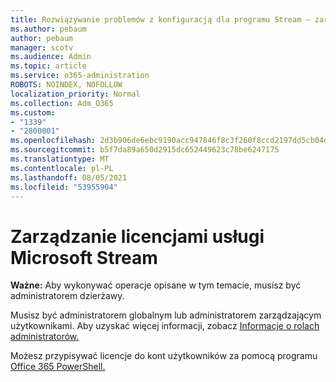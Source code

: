 ```yaml
---
title: Rozwiązywanie problemów z konfiguracją dla programu Stream — zarządzanie licencjonowaniem strumienia
ms.author: pebaum
author: pebaum
manager: scotv
ms.audience: Admin
ms.topic: article
ms.service: o365-administration
ROBOTS: NOINDEX, NOFOLLOW
localization_priority: Normal
ms.collection: Adm_O365
ms.custom:
- "1339"
- "2800001"
ms.openlocfilehash: 2d3b906de6ebc9190acc947846f8c3f260f8ccd2197dd5cb04daa9c2dffbac97
ms.sourcegitcommit: b5f7da89a650d2915dc652449623c78be6247175
ms.translationtype: MT
ms.contentlocale: pl-PL
ms.lasthandoff: 08/05/2021
ms.locfileid: "53955904"
---
```

# <a name="managing-microsoft-stream-licenses"></a>Zarządzanie licencjami usługi Microsoft Stream

**Ważne:** Aby wykonywać operacje opisane w tym temacie, musisz być administratorem dzierżawy.

Musisz być administratorem globalnym lub administratorem zarządzającym użytkownikami. Aby uzyskać więcej informacji, zobacz [Informacje o rolach administratorów.](https://docs.microsoft.com/microsoft-365/admin/add-users/about-admin-roles)

Możesz przypisywać licencje do kont użytkowników za pomocą programu [Office 365 PowerShell.](https://go.microsoft.com/fwlink/p/?linkid=850410)
